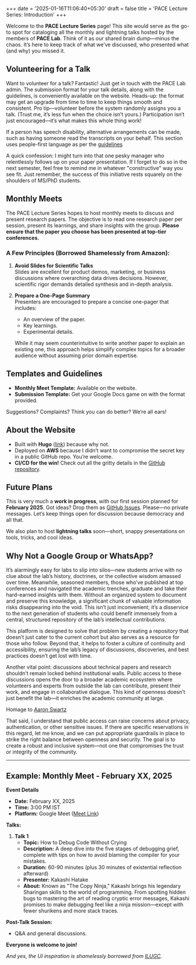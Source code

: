 +++
date = '2025-01-16T11:06:40+05:30'
draft = false
title = 'PACE Lecture Series: Introduction'
+++

Welcome to the **PACE Lecture Series** page! This site would serve as the go-to spot for cataloging all the monthly and lightning talks hosted by the members of **PACE Lab**. Think of it as our shared brain dump—minus the chaos. It’s here to keep track of what we’ve discussed, who presented what (and why) you missed it.

## Volunteering for a Talk

Want to volunteer for a talk? Fantastic! Just get in touch with the PACE Lab admin. The submission format for your talk details, along with the guidelines, is conveniently available on the website. Heads-up: the format may get an upgrade from time to time to keep things smooth and consistent. Pro tip—volunteer before the system randomly assigns you a talk. (Trust me, it’s less fun when the choice isn’t yours.) Participation isn’t just encouraged—it’s what makes this whole thing work!

If a person has speech disability, alternative arrangements can be made, such as having someone read the transcripts on your behalf. 
This section uses people-first language as per the [guidelines](https://www.ungeneva.org/sites/default/files/2021-01/Disability-Inclusive-Language-Guidelines.pdf)

A  quick confession: I might turn into that one pesky manager who relentlessly follows up on your paper presentation. If I forget to do so in the next semester, feel free to remind me in whatever "constructive" way you see fit. Just remember, the success of this initiative rests squarely on the shoulders of MS/PhD students.


## Monthly Meets

The PACE Lecture Series hopes to host monthly meets to discuss and present research papers. The objective is to read one research paper per session, present its learnings, and share insights with the group. **Please ensure that the paper you choose has been presented at top-tier conferences.**

### A Few Principles (Borrowed Shamelessly from Amazon):
1. **Avoid Slides for Scientific Talks**  
   Slides are excellent for product demos, marketing, or business discussions where overarching data drives decisions. However, scientific rigor demands detailed synthesis and in-depth analysis.

2. **Prepare a One-Page Summary**  
   Presenters are encouraged to prepare a concise one-pager that includes:  
   - An overview of the paper.  
   - Key learnings.  
   - Experimental details.  

   While it may seem counterintuitive to write another paper to explain an existing one, this approach helps simplify complex topics for a broader audience without assuming prior domain expertise.

## Templates and Guidelines

- **Monthly Meet Template:** Available on the website.  
- **Submission Template:** Get your Google Docs game on with the format provided.

Suggestions? Complaints? Think you can do better? We’re all ears!

## About the Website

- Built with **Hugo** ([link](https://gohugo.io)) because why not.  
- Deployed on **AWS** because I didn’t want to compromise the secret key in a public GitHub repo. You’re welcome.  
- **CI/CD for the win!** Check out all the gritty details in the [GitHub repository](https://github.com/durwasa-chakraborty/pace-lecture-series/).

## Future Plans

This is very much a **work in progress**, with our first session planned for **February 2025**. Got ideas? Drop them as [GitHub Issues](https://github.com/durwasa-chakraborty/pace-lecture-series/issues). Please—no private messages. Let’s keep things open for discussion because democracy and all that.

We also plan to host **lightning talks** soon—short, snappy presentations on tools, tricks, and cool ideas.

## Why Not a Google Group or WhatsApp?

It’s alarmingly easy for labs to slip into silos—new students arrive with no clue about the lab’s history, doctrines, or the collective wisdom amassed over time. Meanwhile, seasoned members, those who’ve published at top conferences and navigated the academic trenches, graduate and take their hard-earned insights with them. Without an organized system to document and preserve this knowledge, a significant chunk of valuable information risks disappearing into the void. This isn’t just inconvenient; it’s a disservice to the next generation of students who could benefit immensely from a central, structured repository of the lab’s intellectual contributions.

This platform is designed to solve that problem by creating a repository that doesn’t just cater to the current cohort but also serves as a resource for those who follow. Beyond that, it helps to foster a culture of continuity and accessibility, ensuring the lab’s legacy of discussions, discoveries, and best practices doesn’t get lost with time.

Another vital point: discussions about technical papers and research shouldn’t remain locked behind institutional walls. Public access to these discussions opens the door to a broader academic ecosystem where volunteers and experts from outside the lab can contribute, present their work, and engage in collaborative dialogue. This kind of openness doesn’t just benefit the lab—it enriches the academic community at large.

Homage to [Aaron Swartz](https://en.wikipedia.org/wiki/Aaron_Swartz)

That said, I understand that public access can raise concerns about privacy, authentication, or other sensitive issues. If there are specific reservations in this regard, let me know, and we can put appropriate guardrails in place to strike the right balance between openness and security. The goal is to create a robust and inclusive system—not one that compromises the trust or integrity of the community.

---

## Example: Monthly Meet - February XX, 2025

**Event Details**  
- **Date:** February XX, 2025  
- **Time:** 3:00 PM IST  
- **Platform:** Google Meet ([Meet Link](#))  

**Talks:**  

1. **Talk 1**  
   - **Topic:** How to Debug Code Without Crying  
   - **Description:** A deep dive into the five stages of debugging grief, complete with tips on how to avoid blaming the compiler for your mistakes.  
   - **Duration:** 60-90 minutes (plus 30 minutes of existential reflection afterward)  
   - **Presenter:** Kakashi Hatake  
   - **About:** Known as "The Copy Ninja," Kakashi brings his legendary Sharingan skills to the world of programming. From spotting hidden bugs to mastering the art of reading cryptic error messages, Kakashi promises to make debugging feel like a ninja mission—except with fewer shurikens and more stack traces.
   
**Post-Talk Session:**  
- Q&A and general discussions.

**Everyone is welcome to join!**

_And yes, the UI inspiration is shamelessly borrowed from [ILUGC](https://ilugc.in)._  
